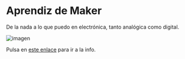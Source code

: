# Aprendiz de Maker
De la nada a lo que puedo en electrónica, tanto analógica como digital. 

![imagen](https://www.enterrasolutions.com/wp-content/uploads/2015/04/The-Maker-Movement.png) 

Pulsa en [este enlace](https://github.com/angelmicelti/Aprendiz-de-Maker/wiki) para ir a la info.
